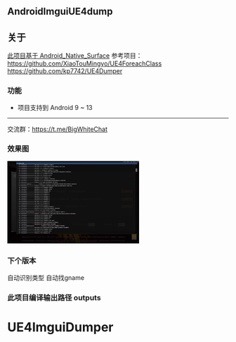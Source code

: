## AndroidImguiUE4dump

## 关于

[此项目基于 Android_Native_Surface](https://github.com/SsageParuders/Android_Native_Surface)
参考项目：
https://github.com/XiaoTouMingyo/UE4ForeachClass
https://github.com/kp7742/UE4Dumper

### 功能
- 项目支持到 Android 9 ~ 13
---
交流群：https://t.me/BigWhiteChat
### 效果图
  <img width="300" alt="image" src="demo.jpg">

### 下个版本
自动识别类型 自动找gname

### 此项目编译输出路径 outputs
# UE4ImguiDumper
